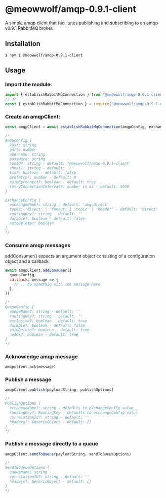 # @meowwolf/amqp-0.9.1-client

A simple amqp client that facilitates publishing and subscribing to an amqp v0.9.1 RabbitMQ broker.

## Installation

```shell
$ npm i @meowwolf/amqp-0.9.1-client
```

## Usage

### Import the module:

```javascript
import { establishRabbitMqConnection } from '@meowwolf/amqp-0.9.1-client'
// or
const { establishRabbitMqConnection } = require('@meowwolf/amqp-0.9.1-client')
```

### Create an amqpClient:

```javascript
const amqpClient = await establishRabbitMqConnection(amqpConfig, exchangeConfig)

/*
AmqpConfig {
  host: string
  port: number
  username: string
  password: string
  appId?: string - default: '@meowwolf/amqp-0.9.1-client'
  vhost?: string - default: '/'
  tls?: boolean - default: false
  prefetch?: number - default: 0
  autoReconnect?: boolean - default: true
  retryConnectionInterval?: number in ms - default: 5000
}

ExchangeConfig {
  exchangeName?: string - default: 'amq.direct'
  type?: 'direct' | 'fanout' | 'topic' | 'header' - default: 'direct'
  routingKey?: string - default: ''
  durable?: boolean - default: false
  autoDelete?: boolean
}
*/
```

### Consume amqp messages

addConsumer() expects an argument object consisting of a configuration object and a callback

```javascript
await amqpClient.addConsumer({
  queueConfig,
  callback: message => {
    // .. do somethig with the message here
  },
})

/*
QueueConfig {
  queueName?: string - default: ''
  routingKey?: string - default: ''
  exclusive?: boolean - default: true
  durable?: boolean - default: false
  autoDelete?: boolean - default: true
  noAck?: boolean - default: true
}
*/
```

### Acknowledge amqp message

```javascript
amqpclient.ack(message)
```

### Publish a message

```javascript
amqpClient.publish(payloadString, publishOptions)

/*
PublishOptions {
  exchangeName?: string - defaults to exchangeConfig value
  routingKey?: RoutingKey - defaults to exchangeConfig value
  correlationId?: string - default: ''
  headers?: GenericObject - default: {}
}
*/
```

### Publish a message directly to a queue

```javascript
amqpClient.sendToQueue(payloadString, sendToQueueOptions)

/*
SendToQueueOptions {
  queueName: string
  correlationId?: string - default: ''
  headers?: GenericObject - default: {}
}
*/
```

